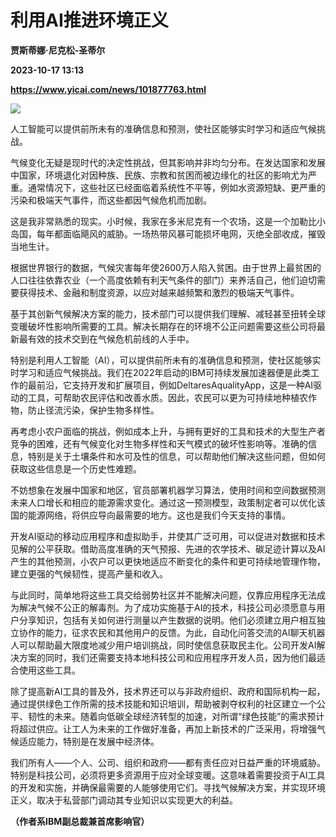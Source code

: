 # 利用AI推进环境正义
**贾斯蒂娜·尼克松-圣蒂尔**

**2023-10-17 13:13**

**https://www.yicai.com/news/101877763.html**

![](https://imgcdn.yicai.com/uppics/slides/2023/10/b3cea57d9ee66addbeeef84e122bffb9.jpg)

人工智能可以提供前所未有的准确信息和预测，使社区能够实时学习和适应气候挑战。

气候变化无疑是现时代的决定性挑战，但其影响并非均匀分布。在发达国家和发展中国家，环境退化对因种族、民族、宗教和贫困而被边缘化的社区的影响尤为严重。通常情况下，这些社区已经面临着系统性不平等，例如水资源短缺、更严重的污染和极端天气事件，而这些都因气候危机而加剧。

这是我非常熟悉的现实。小时候，我家在多米尼克有一个农场，这是一个加勒比小岛国，每年都面临飓风的威胁。一场热带风暴可能损坏电网，灭绝全部收成，摧毁当地生计。

根据世界银行的数据，气候灾害每年使2600万人陷入贫困。由于世界上最贫困的人口往往依靠农业（一个高度依赖有利天气条件的部门）来养活自己，他们迫切需要获得技术、金融和制度资源，以应对越来越频繁和激烈的极端天气事件。

基于其创新气候解决方案的能力，技术部门可以提供我们理解、减轻甚至扭转全球变暖破坏性影响所需要的工具。解决长期存在的环境不公正问题需要这些公司将最新最有效的技术交到在气候危机前线的人手中。

特别是利用人工智能（AI），可以提供前所未有的准确信息和预测，使社区能够实时学习和适应气候挑战。我们在2022年启动的IBM可持续发展加速器便是此类工作的最前沿，它支持开发和扩展项目，例如DeltaresAqualityApp，这是一种AI驱动的工具，可帮助农民评估和改善水质。因此，农民可以更为可持续地种植农作物，防止径流污染，保护生物多样性。

再考虑小农户面临的挑战，例如成本上升，与拥有更好的工具和技术的大型生产者竞争的困难，还有气候变化对生物多样性和天气模式的破坏性影响等。准确的信息，特别是关于土壤条件和水可及性的信息，可以帮助他们解决这些问题，但如何获取这些信息是一个历史性难题。

不妨想象在发展中国家和地区，官员部署机器学习算法，使用时间和空间数据预测未来人口增长和相应的能源需求变化。通过这一预测模型，政策制定者可以优化该国的能源网络，将供应导向最需要的地方。这也是我们今天支持的事情。

开发AI驱动的移动应用程序和虚拟助手，并使其广泛可用，可以促进对数据和技术见解的公平获取。借助高度准确的天气预报、先进的农学技术、碳足迹计算以及AI产生的其他预测，小农户可以更快地适应不断变化的条件和更可持续地管理作物，建立更强的气候韧性，提高产量和收入。

与此同时，简单地将这些工具交给弱势社区并不能解决问题，仅靠应用程序无法成为解决气候不公正的解毒剂。为了成功实施基于AI的技术，科技公司必须愿意与用户分享知识，包括有关如何进行测量以产生数据的说明。他们必须建立用户相互独立协作的能力，征求农民和其他用户的反馈。为此，自动化问答交流的AI聊天机器人可以帮助最大限度地减少用户培训挑战，同时使信息获取民主化。公司开发AI解决方案的同时，我们还需要支持本地科技公司和应用程序开发人员，因为他们最适合使用这些工具。

除了提高新AI工具的普及外，技术界还可以与非政府组织、政府和国际机构一起，通过提供绿色工作所需的技术技能和知识培训，帮助被剥夺权利的社区建立一个公平、韧性的未来。随着向低碳全球经济转型的加速，对所谓“绿色技能”的需求预计将超过供应。让工人为未来的工作做好准备，再加上新技术的广泛采用，将增强气候适应能力，特别是在发展中经济体。

我们所有人——个人、公司、组织和政府——都有责任应对日益严重的环境威胁。特别是科技公司，必须将更多资源用于应对全球变暖。这意味着需要投资于AI工具的开发和实施，并确保最需要的人能够使用它们。寻找气候解决方案，并实现环境正义，取决于私营部门调动其专业知识以实现更大的利益。

**（作者系IBM副总裁兼首席影响官）**